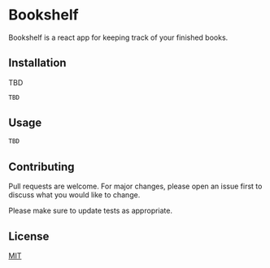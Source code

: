 # Bookshelf

Bookshelf is a react app for keeping track of your finished books.

## Installation

TBD

```bash
TBD
```

## Usage

```python
TBD
```

## Contributing

Pull requests are welcome. For major changes, please open an issue first
to discuss what you would like to change.

Please make sure to update tests as appropriate.

## License

[MIT](https://choosealicense.com/licenses/mit/)
